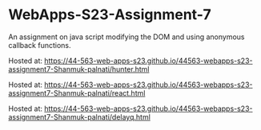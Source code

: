 # WebApps-S23-Assignment-7
An assignment on java script modifying the DOM and using anonymous callback functions.

Hosted at: https://44-563-web-apps-s23.github.io/44563-webapps-s23-assignment7-Shanmuk-palnati/hunter.html

Hosted at: https://44-563-web-apps-s23.github.io/44563-webapps-s23-assignment7-Shanmuk-palnati/react.html

Hosted at: https://44-563-web-apps-s23.github.io/44563-webapps-s23-assignment7-Shanmuk-palnati/delayq.html
